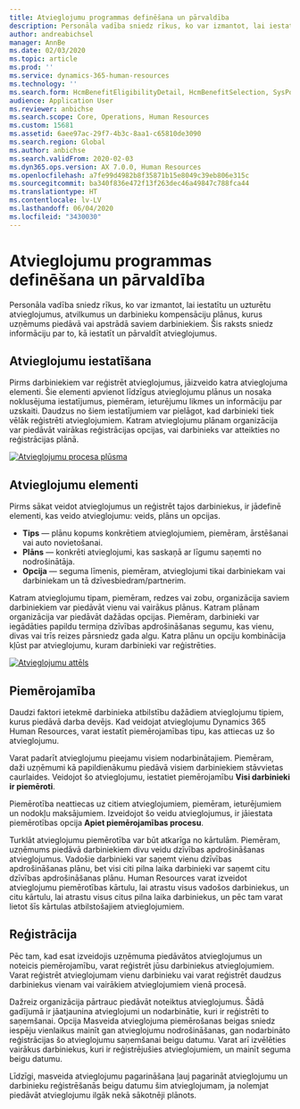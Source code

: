 ```yaml
---
title: Atvieglojumu programmas definēšana un pārvaldība
description: Personāla vadība sniedz rīkus, ko var izmantot, lai iestatītu un uzturētu atvieglojumus, atvilkumus un darbinieku kompensāciju plānus, kurus uzņēmums piedāvā vai apstrādā saviem darbiniekiem. Šis raksts sniedz informāciju par to, kā iestatīt pārvaldīt atvieglojumus.
author: andreabichsel
manager: AnnBe
ms.date: 02/03/2020
ms.topic: article
ms.prod: ''
ms.service: dynamics-365-human-resources
ms.technology: ''
ms.search.form: HcmBenefitEligibilityDetail, HcmBenefitSelection, SysPolicyListPage, SysPolicySourceDocumentRuleType, BenefitWorkspace, HcmBenefitSummaryPart
audience: Application User
ms.reviewer: anbichse
ms.search.scope: Core, Operations, Human Resources
ms.custom: 15681
ms.assetid: 6aee97ac-29f7-4b3c-8aa1-c65810de3090
ms.search.region: Global
ms.author: anbichse
ms.search.validFrom: 2020-02-03
ms.dyn365.ops.version: AX 7.0.0, Human Resources
ms.openlocfilehash: a7fe99d4982b8f35871b15e8049c39eb806e315c
ms.sourcegitcommit: ba340f836e472f13f263dec46a49847c788fca44
ms.translationtype: HT
ms.contentlocale: lv-LV
ms.lasthandoff: 06/04/2020
ms.locfileid: "3430030"
---
```

# <a name="define-and-manage-a-benefits-program"></a>Atvieglojumu programmas definēšana un pārvaldība

Personāla vadība sniedz rīkus, ko var izmantot, lai iestatītu un uzturētu atvieglojumus, atvilkumus un darbinieku kompensāciju plānus, kurus uzņēmums piedāvā vai apstrādā saviem darbiniekiem. Šis raksts sniedz informāciju par to, kā iestatīt un pārvaldīt atvieglojumus.

## <a name="benefit-setup"></a>Atvieglojumu iestatīšana

Pirms darbiniekiem var reģistrēt atvieglojumus, jāizveido katra atvieglojuma elementi. Šie elementi apvienot līdzīgus atvieglojumu plānus un nosaka noklusējuma iestatījumus, piemēram, ieturējumu likmes un informāciju par uzskaiti. Daudzus no šiem iestatījumiem var pielāgot, kad darbinieki tiek vēlāk reģistrēti atvieglojumiem. Katram atvieglojumu plānam organizācija var piedāvāt vairākas reģistrācijas opcijas, vai darbinieks var atteikties no reģistrācijas plānā. 

[![Atvieglojumu procesa plūsma](./media/benefit-process-flow1.png)](./media/benefit-process-flow1.png)

## <a name="benefit-elements"></a>Atvieglojumu elementi

Pirms sākat veidot atvieglojumus un reģistrēt tajos darbiniekus, ir jādefinē elementi, kas veido atvieglojumu: veids, plāns un opcijas.

-   **Tips** — plānu kopums konkrētiem atvieglojumiem, piemēram, ārstēšanai vai auto novietošanai.
-   **Plāns** — konkrēti atvieglojumi, kas saskaņā ar līgumu saņemti no nodrošinātāja.
-   **Opcija** — seguma līmenis, piemēram, atvieglojumi tikai darbiniekam vai darbiniekam un tā dzīvesbiedram/partnerim.

Katram atvieglojumu tipam, piemēram, redzes vai zobu, organizācija saviem darbiniekiem var piedāvāt vienu vai vairākus plānus. Katram plānam organizācija var piedāvāt dažādas opcijas. Piemēram, darbinieki var iegādāties papildu termiņa dzīvības apdrošināšanas segumu, kas vienu, divas vai trīs reizes pārsniedz gada algu. Katra plānu un opciju kombinācija kļūst par atvieglojumu, kuram darbinieki var reģistrēties. 

[![Atvieglojumu attēls](./media/benefit-pic.png)](./media/benefit-pic.png)

## <a name="eligibility"></a>Piemērojamība
Daudzi faktori ietekmē darbinieka atbilstību dažādiem atvieglojumu tipiem, kurus piedāvā darba devējs. Kad veidojat atvieglojumu Dynamics 365 Human Resources, varat iestatīt piemērojamības tipu, kas attiecas uz šo atvieglojumu. 

Varat padarīt atvieglojumu pieejamu visiem nodarbinātajiem. Piemēram, daži uzņēmumi kā papildienākumu piedāvā visiem darbiniekiem stāvvietas caurlaides. Veidojot šo atvieglojumu, iestatiet piemērojamību **Visi darbinieki ir piemēroti**. 

Piemērotība neattiecas uz citiem atvieglojumiem, piemēram, ieturējumiem un nodokļu maksājumiem. Izveidojot šo veidu atvieglojumus, ir jāiestata piemērotības opcija **Apiet piemērojamības procesu**. 

Turklāt atvieglojumu piemērotība var būt atkarīga no kārtulām. Piemēram, uzņēmums piedāvā darbiniekiem divu veidu dzīvības apdrošināšanas atvieglojumus. Vadošie darbinieki var saņemt vienu dzīvības apdrošināšanas plānu, bet visi citi pilna laika darbinieki var saņemt citu dzīvības apdrošināšanas plānu. Human Resources varat izveidot atvieglojumu piemērotības kārtulu, lai atrastu visus vadošos darbiniekus, un citu kārtulu, lai atrastu visus citus pilna laika darbiniekus, un pēc tam varat lietot šīs kārtulas atbilstošajiem atvieglojumiem.

## <a name="enrollment"></a>Reģistrācija
Pēc tam, kad esat izveidojis uzņēmuma piedāvātos atvieglojumus un noteicis piemērojamību, varat reģistrēt jūsu darbiniekus atvieglojumiem. Varat reģistrēt atvieglojumam vienu darbinieku vai varat reģistrēt daudzus darbiniekus vienam vai vairākiem atvieglojumiem vienā procesā. 

Dažreiz organizācija pārtrauc piedāvāt noteiktus atvieglojumus. Šādā gadījumā ir jāatjaunina atvieglojumi un nodarbinātie, kuri ir reģistrēti to saņemšanai. Opcija Masveida atvieglojuma piemērošanas beigas sniedz iespēju vienlaikus mainīt gan atvieglojumu nodrošināšanas, gan nodarbināto reģistrācijas šo atvieglojumu saņemšanai beigu datumu. Varat arī izvēlēties vairākus darbiniekus, kuri ir reģistrējušies atvieglojumiem, un mainīt seguma beigu datumu. 

Līdzīgi, masveida atvieglojumu pagarināšana ļauj pagarināt atvieglojumu un darbinieku reģistrēšanās beigu datumu šim atvieglojumam, ja nolemjat piedāvāt atvieglojumu ilgāk nekā sākotnēji plānots.



